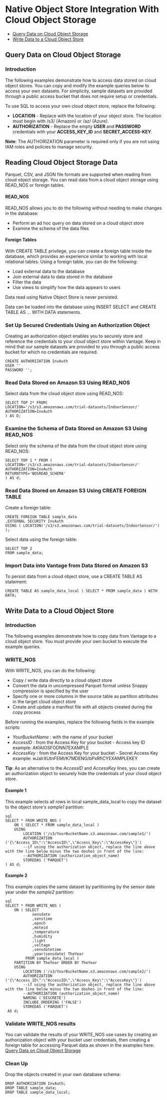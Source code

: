 # Native Object Store Integration With Cloud Object Storage
- [Query Data on Cloud Object Storage](#query-data-on-cloud-object-storage)
- [Write Data to a Cloud Object Store](#write-data-to-a-cloud-object-store)

## Query Data on Cloud Object Storage

### Introduction

The following examples demonstrate how to access data stored on cloud object stores. You can copy and modify the example queries below to access your own datasets. For simplicity, sample datasets are provided through a public access bucket that does not require setup or credentials.

To use SQL to access your own cloud object store, replace the following:
* **LOCATION** - Replace with the location of your object store. The location must begin with /s3/ (Amazon) or /az/ (Azure).
* **AUTHORIZATION** - Replace the empty **USER** and **PASSWORD** credentials with your **ACCESS_KEY_ID** and **SECRET_ACCESS-KEY**.

**Note**: The AUTHORIZATION parameter is required only if you are not using IAM roles and policies to manage security. 

## Reading Cloud Object Storage Data

Parquet, CSV, and JSON file formats are supported when reading from cloud object storage. You can read data from a cloud object storage using READ_NOS or foreign tables.

#### READ_NOS

READ_NOS allows you to do the following without needing to make changes in the database:
* Perform an ad hoc query on data stored on a cloud object store
* Examine the schema of the data files

#### Foreign Tables

With CREATE TABLE privilege, you can create a foreign table inside the database, which provides an experience similar to working with local relational tables. Using a foreign table, you can do the following:
* Load external data to the database
* Join external data to data stored in the database
* Filter the data
* Use views to simplify how the data appears to users

Data read using Native Object Store is never persisted.

Data can be loaded into the database using INSERT SELECT and CREATE TABLE AS ... WITH DATA statements. 

### Set Up Secured Credentials Using an Authorization Object

Creating an authorization object enables you to securely store and reference the credentials to your cloud object store within Vantage. Keep in mind that our sample datasets are provided to you through a public access bucket for which no credentials are required.

```
CREATE AUTHORIZATION InvAuth
USER ''
PASSWORD '';
```

### Read Data Stored on Amazon S3 Using READ_NOS

Select data from the cloud object store using READ_NOS:

```
SELECT TOP 2* FROM(
LOCATION='/s3/s3.amazonaws.com/trial-datasets/IndoorSensor/'
AUTHORIZATION=InvAuth
) AS D;
```

### Examine the Schema of Data Stored on Amazon S3 Using READ_NOS

Select only the schema of the data from the cloud object store using READ_NOS:

```
SELECT TOP 1 * FROM (
LOCATION='/s3/s3.amazonaws.com/trial-datasets/IndoorSensor/'
AUTHORIZATION=InvAuth
RETURNTYPE='NOSREAD_SCHEMA'
) AS d;
```

### Read Data Stored on Amazon S3 Using CREATE FOREIGN TABLE

Create a foreign table:

```
CREATE FOREIGN TABLE sample_data
,EXTERNAL SECURITY InvAuth
USING ( LOCATION('/s3/s3.amazonaws.com/trial-datasets/IndoorSensor/') );
```

Select data using the foreign table:

```
SELECT TOP 2
FROM sample_data;
```

### Import Data into Vantage from Data Stored on Amazon S3

To persist data from a cloud object store, use a CREATE TABLE AS statement:

```
CREATE TABLE AS sample_data_local ( SELECT * FROM sample_data ) WITH DATA;
```

## Write Data to a Cloud Object Store
    
### Introduction

The following examples demonstrate how to copy data from Vantage to a cloud object store. You must provide your own bucket to execute the example queries.

### WRITE_NOS

With WRITE_NOS, you can do the following:
* Copy / write data directly to a cloud object store
* Convert the data in uncompressed Parquet format unless Snappy compression is specified by the user
* Specify one or more columns in the source table as partition attributes in the target cloud object store
* Create and update a manifest file with all objects created during the copy process

Before running the examples, replace the following fields in the example scripts:
* *YourBucketName* : with the name of your bucket
* *AccessID* : from the Access Key for your bucket - Access key ID example: AKIAIOSFODNN7EXAMPLE
* *AccessKey* : from the Access Key for your bucket - Secret Access Key example: wJalrXUtnFEMI/K7MDENG/bPxRfiCYEXAMPLEKEY

**Tip**:  As an alternative to the *AccessID* and *AccessKey* lines, you can create an authorization object to securely hide the credentials of your cloud object store.

#### Example 1 
This example selects all rows in local sample_data_local to copy the dataset to the object store's *sample1* partition:

```
sql
SELECT * FROM WRITE_NOS (
    ON ( SELECT * FROM sample_data_local )
    USING
        LOCATION ('/s3/YourBucketName.s3.amazonaws.com/sample1/')
        AUTHORIZATION ('{\"Access_ID\":\"AccessID\",\"Access_Key\":\"AccessKey\"}')
        --if using the authorization object, replace the line above with the line below minus the two dashes in front of the line:
        --AUTHORIZATION (authorization_object_name)        
        STOREDAS ('PARQUET')
) AS d;
```

#### Example 2 

This example copies the same dataset by partitioning by the sensor date year under the *sample2* partition:

```
sql
SELECT * FROM WRITE_NOS (
    ON ( SELECT
            sensdate
            ,senstime
            ,epoch
            ,moteid
            ,temperature
            ,humidity
            ,light
            ,voltage
            ,sensdatetime
            ,year(sensdate) TheYear
         FROM sample_data_local )
    PARTITION BY TheYear ORDER BY TheYear
    USING
        LOCATION ('/s3/YourBucketName.s3.amazonaws.com/sample2/')
        AUTHORIZATION ('{\"Access_ID\":\"AccessID\",\"Access_Key\":\"AccessKey\"}')
        --if using the authorization object, replace the line above with the line below minus the two dashes in front of the line:
        --AUTHORIZATION (authorization_object_name)              
        NAMING ('DISCRETE')
        INCLUDE_ORDERING ('FALSE')
        STOREDAS ('PARQUET')
 AS d;
```

### Validate WRITE_NOS results

You can validate the results of your WRITE_NOS use cases by creating an authorization object with your bucket user credentials, then creating a foreign table for accessing Parquet data as shown in the examples here: [Query Data on Cloud Object Storage](#query-data-on-cloud-object-storage)

### Clean Up

Drop the objects created in your own database schema:

```
DROP AUTHORIZATION InvAuth;
DROP TABLE sample_data;
DROP TABLE sample_data_local;
```
